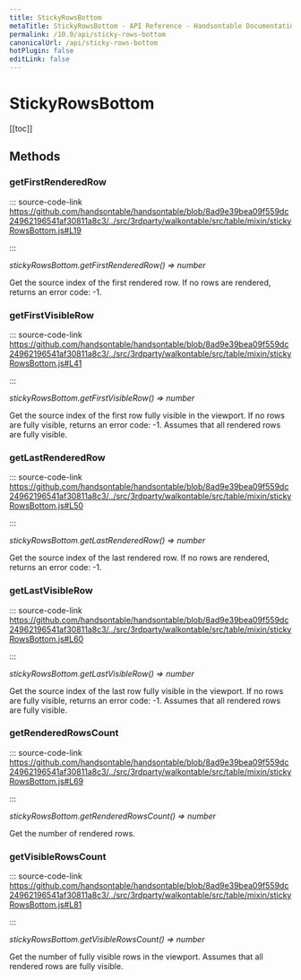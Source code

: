 ```yaml
---
title: StickyRowsBottom
metaTitle: StickyRowsBottom - API Reference - Handsontable Documentation
permalink: /10.0/api/sticky-rows-bottom
canonicalUrl: /api/sticky-rows-bottom
hotPlugin: false
editLink: false
---
```


# StickyRowsBottom

[[toc]]
## Methods

### getFirstRenderedRow
  
::: source-code-link https://github.com/handsontable/handsontable/blob/8ad9e39bea09f559dc24962196541af30811a8c3/../src/3rdparty/walkontable/src/table/mixin/stickyRowsBottom.js#L19

:::

_stickyRowsBottom.getFirstRenderedRow() ⇒ number_

Get the source index of the first rendered row. If no rows are rendered, returns an error code: -1.



### getFirstVisibleRow
  
::: source-code-link https://github.com/handsontable/handsontable/blob/8ad9e39bea09f559dc24962196541af30811a8c3/../src/3rdparty/walkontable/src/table/mixin/stickyRowsBottom.js#L41

:::

_stickyRowsBottom.getFirstVisibleRow() ⇒ number_

Get the source index of the first row fully visible in the viewport. If no rows are fully visible, returns an error code: -1.
Assumes that all rendered rows are fully visible.



### getLastRenderedRow
  
::: source-code-link https://github.com/handsontable/handsontable/blob/8ad9e39bea09f559dc24962196541af30811a8c3/../src/3rdparty/walkontable/src/table/mixin/stickyRowsBottom.js#L50

:::

_stickyRowsBottom.getLastRenderedRow() ⇒ number_

Get the source index of the last rendered row. If no rows are rendered, returns an error code: -1.



### getLastVisibleRow
  
::: source-code-link https://github.com/handsontable/handsontable/blob/8ad9e39bea09f559dc24962196541af30811a8c3/../src/3rdparty/walkontable/src/table/mixin/stickyRowsBottom.js#L60

:::

_stickyRowsBottom.getLastVisibleRow() ⇒ number_

Get the source index of the last row fully visible in the viewport. If no rows are fully visible, returns an error code: -1.
Assumes that all rendered rows are fully visible.



### getRenderedRowsCount
  
::: source-code-link https://github.com/handsontable/handsontable/blob/8ad9e39bea09f559dc24962196541af30811a8c3/../src/3rdparty/walkontable/src/table/mixin/stickyRowsBottom.js#L69

:::

_stickyRowsBottom.getRenderedRowsCount() ⇒ number_

Get the number of rendered rows.



### getVisibleRowsCount
  
::: source-code-link https://github.com/handsontable/handsontable/blob/8ad9e39bea09f559dc24962196541af30811a8c3/../src/3rdparty/walkontable/src/table/mixin/stickyRowsBottom.js#L81

:::

_stickyRowsBottom.getVisibleRowsCount() ⇒ number_

Get the number of fully visible rows in the viewport.
Assumes that all rendered rows are fully visible.


